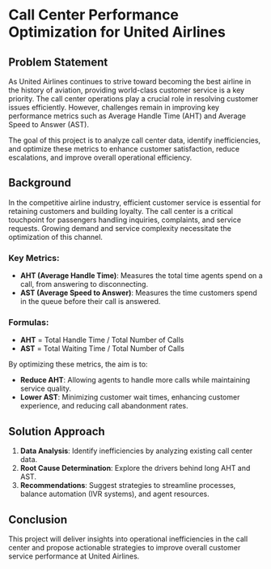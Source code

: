 # Call Center Performance Optimization for United Airlines

## Problem Statement
As United Airlines continues to strive toward becoming the best airline in the history of aviation, providing world-class customer service is a key priority. The call center operations play a crucial role in resolving customer issues efficiently. However, challenges remain in improving key performance metrics such as Average Handle Time (AHT) and Average Speed to Answer (AST).

The goal of this project is to analyze call center data, identify inefficiencies, and optimize these metrics to enhance customer satisfaction, reduce escalations, and improve overall operational efficiency.

## Background
In the competitive airline industry, efficient customer service is essential for retaining customers and building loyalty. The call center is a critical touchpoint for passengers handling inquiries, complaints, and service requests. Growing demand and service complexity necessitate the optimization of this channel.

### Key Metrics:
- **AHT (Average Handle Time)**: Measures the total time agents spend on a call, from answering to disconnecting.
- **AST (Average Speed to Answer)**: Measures the time customers spend in the queue before their call is answered.

### Formulas:
- **AHT** = Total Handle Time / Total Number of Calls
- **AST** = Total Waiting Time / Total Number of Calls

By optimizing these metrics, the aim is to:
- **Reduce AHT**: Allowing agents to handle more calls while maintaining service quality.
- **Lower AST**: Minimizing customer wait times, enhancing customer experience, and reducing call abandonment rates.

## Solution Approach
1. **Data Analysis**: Identify inefficiencies by analyzing existing call center data.
2. **Root Cause Determination**: Explore the drivers behind long AHT and AST.
3. **Recommendations**: Suggest strategies to streamline processes, balance automation (IVR systems), and agent resources.

## Conclusion
This project will deliver insights into operational inefficiencies in the call center and propose actionable strategies to improve overall customer service performance at United Airlines.
